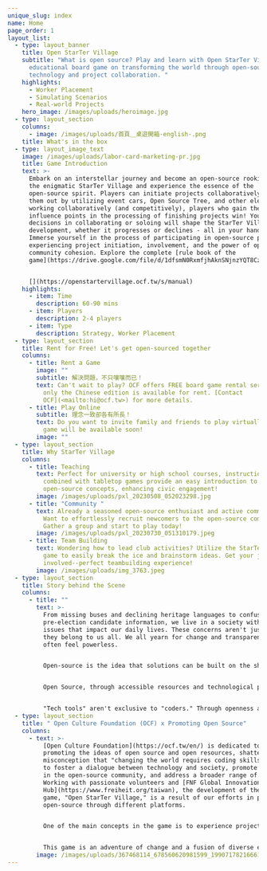 ```yaml
---
unique_slug: index
name: Home
page_order: 1
layout_list:
  - type: layout_banner
    title: Open StarTer Village
    subtitle: "What is open source? Play and learn with Open StarTer Village, an
      educational board game on transforming the world through open-source
      technology and project collaboration. "
    highlights:
      - Worker Placement
      - Simulating Scenarios
      - Real-world Projects
    hero_image: /images/uploads/heroimage.jpg
  - type: layout_section
    columns:
      - image: /images/uploads/首頁＿桌遊開箱-english-.png
    title: What's in the box
  - type: layout_image_text
    image: /images/uploads/labor-card-marketing-pr.jpg
    title: Game Introduction
    text: >-
      Embark on an interstellar journey and become an open-source rookie! Enter
      the enigmatic StarTer Village and experience the essence of the
      open-source spirit. Players can initiate projects collaboratively or solo
      them out by utilizing event cars, Open Source Tree, and other elements. By
      working collaboratively (and competitively), players who gain the most
      influence points in the processing of finishing projects win! Your
      decisions in collaborating or soloing will shape the StarTer Village's
      development, whether it progresses or declines - all in your hands!
      Immerse yourself in the process of participating in open-source projects,
      experiencing project initiation, involvement, and the power of open-source
      community cohesion. Explore the complete [rule book of the
      game](https://drive.google.com/file/d/1dfsmN0RxmfjhAknSNjnzYQT8CzIbp6lx/view?usp=drive_link)!


      [](https://openstartervillage.ocf.tw/s/manual)
    highlights:
      - item: Time
        description: 60-90 mins
      - item: Players
        description: 2-4 players
      - item: Type
        description: Strategy, Worker Placement
  - type: layout_section
    title: Rent for Free! Let's get open-sourced together
    columns:
      - title: Rent a Game
        image: ""
        subtitle: 解決問題，不只嚷嚷而已！
        text: Can't wait to play? OCF offers FREE board game rental services. Currently,
          only the Chinese edition is available for rent. [Contact
          OCF](<mailto:hi@ocf.tw>) for more details.
      - title: Play Online
        subtitle: 理念一致卻各有所長！
        text: Do you want to invite family and friends to play virtually? The online
          game will be available soon!
        image: ""
  - type: layout_section
    title: Why StarTer Village
    columns:
      - title: Teaching
        text: Perfect for university or high school courses, instructional presentations
          combined with tabletop games provide an easy introduction to
          open-source concepts, enhancing civic engagement!
        image: /images/uploads/pxl_20230508_052023298.jpg
      - title: "Community "
        text: Already a seasoned open-source enthusiast and active community member?
          Want to effortlessly recruit newcomers to the open-source community?
          Gather a group and start to play today!
        image: /images/uploads/pxl_20230730_051310179.jpeg
      - title: Team Building
        text: Wondering how to lead club activities? Utilize the StarTer Village board
          game to easily break the ice and brainstorm ideas. Get your juniors
          involved--perfect teambuilding experience!
        image: /images/uploads/img_3763.jpeg
  - type: layout_section
    title: Story behind the Scene
    columns:
      - title: ""
        text: >-
          From missing buses and declining heritage languages to confusing
          pre-election candidate information, we live in a society with many
          issues that impact our daily lives. These concerns aren't just yours;
          they belong to us all. We all yearn for change and transparency, yet
          often feel powerless. 


          Open-source is the idea that solutions can be built on the shoulders of giants. Through collective efforts, we, as members of society, can contribute to finding solutions. 


          Open Source, through accessible resources and technological prowess, allows collaboration with partners, leveraging the achievements of predecessors to create practical tech tools and services, fundamentally improving problems. 


          "Tech tools" aren't exclusive to "coders." Through openness and cooperation, we aim to explore how individuals with diverse skills and a passion for solving societal issues can collaboratively create "tech tools"!
  - type: layout_section
    title: " Open Culture Foundation (OCF) x Promoting Open Source"
    columns:
      - text: >-
          [Open Culture Foundation](https://ocf.tw/en/) is dedicated to
          promoting the ideas of open source and open resources, shattering the
          misconception that "changing the world requires coding skills." We aim
          to foster a dialogue between technology and society, promote diversity
          in the open-source community, and address a broader range of issues.
          Working with passionate volunteers and [FNF Global Innovation
          Hub](https://www.freiheit.org/taiwan), the development of the tabletop
          game, "Open StarTer Village," is a result of our efforts in promoting
          open-source through different platforms. 


          One of the main concepts in the game is to experience project management: by utilizing real-world open-source projects, players experience project management from drafting a project, and recruiting talents, to seeing the fruition.  While we are in a world where technology drives changes, it is not a coder-exclusive club. To push for changes, diverse talents such as content creators, marketing specialists, copyeditors and law are equally indispensable in the world of open-source. 


          This game is an adventure of change and a fusion of diverse expertise. We hope that through it, you'll grasp the essence of open-source projects and realize that all skill sets hold crucial value in the journey of reshaping the world.
        image: /images/uploads/367468114_678560620981599_1990717821666194652_n.jpeg
---
```

